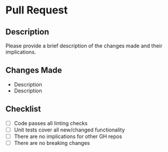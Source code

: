 # Pull Request

## Description
Please provide a brief description of the changes made and their implications.

## Changes Made
<!-- List key changes made in this PR -->
- Description
- Description


## Checklist
<!-- Add or remove items based on your project's needs. -->
- [ ] Code passes all linting checks
- [ ] Unit tests cover all new/changed functionality
- [ ] There are no implications for other GH repos
- [ ] There are no breaking changes
